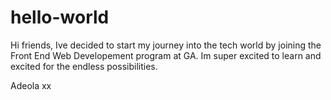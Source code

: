 # hello-world

Hi friends,
Ive decided to start my journey into the tech world by joining the Front End Web Developement program at GA. Im super excited to learn and excited for the endless possibilities. 

Adeola
xx
